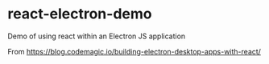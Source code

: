 # react-electron-demo
Demo of using react within an Electron JS application

From https://blog.codemagic.io/building-electron-desktop-apps-with-react/
